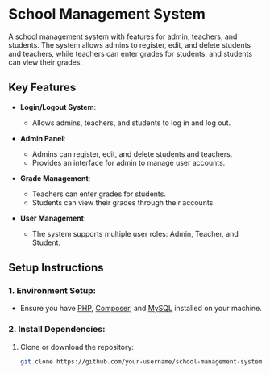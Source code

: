 # School Management System

A school management system with features for admin, teachers, and students. The system allows admins to register, edit, and delete students and teachers, while teachers can enter grades for students, and students can view their grades.

## Key Features

- **Login/Logout System**:
  - Allows admins, teachers, and students to log in and log out.

- **Admin Panel**:
  - Admins can register, edit, and delete students and teachers.
  - Provides an interface for admin to manage user accounts.

- **Grade Management**:
  - Teachers can enter grades for students.
  - Students can view their grades through their accounts.

- **User Management**:
  - The system supports multiple user roles: Admin, Teacher, and Student.

## Setup Instructions

### 1. Environment Setup:
- Ensure you have [PHP](https://www.php.net/), [Composer](https://getcomposer.org/), and [MySQL](https://www.mysql.com/) installed on your machine.

### 2. Install Dependencies:
1. Clone or download the repository:
   ```bash
   git clone https://github.com/your-username/school-management-system.git

